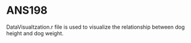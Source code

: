 # ANS198

DataVisualtzation.r file is used to visualize the relationship between dog height and dog weight. 
